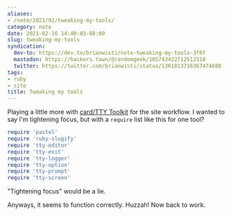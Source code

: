 ```yaml
---
aliases:
- /note/2021/02/tweaking-my-tools/
category: note
date: 2021-02-16 14:40:03-08:00
slug: tweaking-my-tools
syndication:
  dev-to: https://dev.to/brianwisti/note-tweaking-my-tools-3f6f
  mastodon: https://hackers.town/@randomgeek/105743422712512318
  twitter: https://twitter.com/brianwisti/status/1361813716367474688
tags:
- ruby
- site
title: Tweaking my tools
---
```


Playing a little more with [card/TTY Toolkit](../../../card/TTY%20Toolkit.md) for the site workflow. I wanted to say I'm tightening focus, but with a `require` list like this for one tool?

````ruby
require 'pastel'
require 'ruby-slugify'
require 'tty-editor'
require 'tty-exit'
require 'tty-logger'
require 'tty-option'
require 'tty-prompt'
require 'tty-screen'
````

"Tightening focus" would be a lie.

Anyways, it seems to function correctly. Huzzah! Now back to work.

